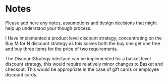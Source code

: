 # Notes

Please add here any notes, assumptions and design decisions that might help up understand your though process.

I Have implemented a product level discount strategy, concentrating on the Buy M for N discount strategy as this solves
both the buy one get one free and buy three items for the price of two requirements.

The DiscountStrategy interface can be implemented for a basket level discount strategy, this would require relatively 
minor changes to Basket and checkout. This would be appropriate in the case of gift cards or employee discount cards.


